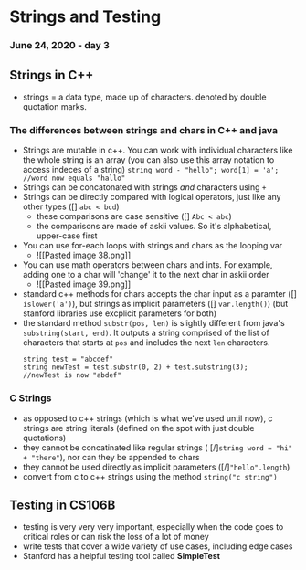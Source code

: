 # Strings and Testing
### June 24, 2020 - day 3

## Strings in C++

- strings = a data type, made up of characters. denoted by double quotation marks. 
	
### The differences between strings and chars in C++ and java
- Strings are mutable in c++. You can work with individual characters like the whole string is an array (you can also use this array notation to access indeces of a string)
	`string word - "hello";
	 word[1] = 'a';
	 //word now equals "hallo" `
- Strings can be concatonated with strings *and* characters using `+`
- Strings can be directly compared with logical operators, just like any other types ([] `abc < bcd`)
	- these comparisons are case sensitive ([] `Abc < abc`)
	- the comparisons are made of askii values. So it's alphabetical, upper-case first
- You can use for-each loops with strings and chars as the looping var
	- ![[Pasted image 38.png]]
- You can use math operators between chars and ints. For example, adding one to a char will 'change' it to the next char in askii order
	- ![[Pasted image 39.png]]
- standard c++ methods for chars accepts the char input as a paramter ([] `islower('a')`), but strings as implicit parameters ([] `var.length()`) (but stanford libraries use excplicit parameters for both)
- the standard method `substr(pos, len)` is slightly different from java's `substring(start, end)`. It outputs a string comprised of the list of characters that starts at `pos` and includes the next `len` characters. 
	```
	string test = "abcdef"
	string newTest = test.substr(0, 2) + test.substring(3);
	//newTest is now "abdef"
	```


### C Strings
- as opposed to c++ strings (which is what we've used until now), c strings are string literals (defined on the spot with just double quotations)
- they cannot be concatinated like regular strings ( [/]`string word = "hi" + "there"`), nor can they be appended to chars
- they cannot be used directly as implicit parameters ([/]`"hello".length`)
- convert from c to c++ strings using the method `string("c string")`


## Testing in CS106B
- testing is very very very important, especially when the code goes to critical roles or can risk the loss of a lot of money
- write tests that cover a wide variety of use cases, including edge cases
- Stanford has a helpful testing tool called **SimpleTest**
